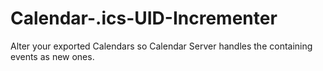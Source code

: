 # Calendar-.ics-UID-Incrementer
Alter your exported Calendars so Calendar Server handles the containing events as new ones.
